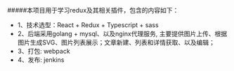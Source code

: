 #####本项目用于学习redux及其相关插件，包含的内容如下：
+ 1、技术选型：React + Redux + Typescript + sass
+ 2、后端采用golang + mysql、以及nginx代理服务, 主要提供图片上传、根据图片生成SVG、图片列表展示；文章新建、列表和详情获取、以及编辑；
+ 3、打包: webpack
+ 4、发布: jenkins


